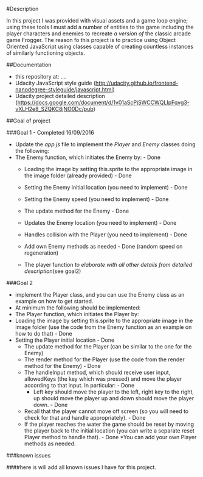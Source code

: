#Description

In this project I was provided with visual assets and a game loop engine; using these tools I must add a number of entities to the game including the player characters and enemies to recreate _a version of_ the classic arcade game Frogger. The reason fo this project is to practice using Object Oriented JavaScript using classes capable of creating countless instances of similarly functioning objects.

##Documentation

  * this repository at: ....
  * Udacity JavaScript style guide (http://udacity.github.io/frontend-nanodegree-styleguide/javascript.html)
  * Udacity project detailed description (https://docs.google.com/document/d/1v01aScPjSWCCWQLIpFqvg3-vXLH2e8_SZQKC8jNO0Dc/pub)

##Goal of project

###Goal 1 - Completed 16/09/2016

  * Update the _app.js_ file to implement the _Player_ and _Enemy_ classes doing the following:
  * The Enemy function, which initiates the Enemy by: - Done
    * Loading the image by setting this.sprite to the appropriate image in the image folder (already provided) - Done
    * Setting the Enemy initial location (you need to implement) - Done
    * Setting the Enemy speed (you need to implement) - Done
    * The update method for the Enemy - Done
    * Updates the Enemy location (you need to implement) - Done
    * Handles collision with the Player (you need to implement) - Done
    * Add own Enemy methods as needed - Done (random speed on regeneration)

    * The player function _to elaborate with all other details from detailed description_(see goal2)

###Goal 2

  * implement the Player class, and you can use the Enemy class as an example on how to get started.
  * At minimum the following should be implemented:
  * The Player function, which initiates the Player by:
  * Loading the image by setting this.sprite to the appropriate image in the image folder (use the code from the Enemy function as an example on how to do that) - Done
  * Setting the Player initial location - Done
      * The update method for the Player (can be similar to the one for the Enemy)
      * The render method for the Player (use the code from the render method for the Enemy) - Done
      * The handleInput method, which should receive user input, allowedKeys (the key which was pressed) and move the player according to that input. In particular: - Done
        * Left key should move the player to the left, right key to the right, up should move the player up and down should move the player down. - Done
      * Recall that the player cannot move off screen (so you will need to check for that and handle appropriately). - Done
      * If the player reaches the water the game should be reset by moving the player back to the initial location (you can write a separate reset Player method to handle that). - Done
  *You can add your own Player methods as needed.

###known issues

####here is will add all known issues I have for this project.
